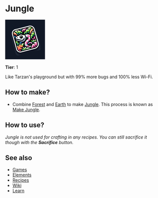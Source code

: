 # Jungle

![](../images/item.jungle.png)

**Tier**: 1

Like Tarzan's playground but with 99% more bugs and 100% less Wi-Fi.

## How to make?

* Combine [Forest](/wiki/elements/forest) and [Earth](/wiki/elements/earth) to make [Jungle](/wiki/elements/jungle). This process is known as [Make Jungle](/wiki/recipes/make-jungle).

## How to use?

_Jungle is not used for crafting in any recipes. You can still sacrifice it though with the **Sacrifice** button._

## See also

* [Games](/wiki/games)
* [Elements](/wiki/elements)
* [Recipes](/wiki/recipes)
* [Wiki](/wiki/index)
* [Learn](/learn/index)